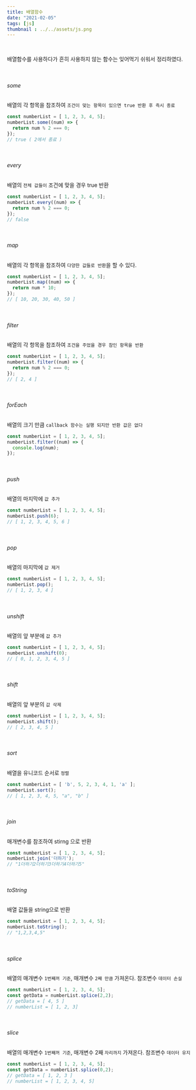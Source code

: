 ```yaml
---
title: 배열함수
date: "2021-02-05"
tags: [js]
thumbnail : ../../assets/js.png
---
```


<br>

배열함수를 사용하다가 흔히 사용하지 않는 함수는 잊어먹기 쉬워서 정리하였다.

<br>

###### some

배열의 각 항목을 참조하여 `조건이 맞는 항목이 있으면 true 반환 후 즉시 종료`

```javascript
const numberList = [ 1, 2, 3, 4, 5];
numberList.some((num) => {
  return num % 2 === 0;
});
// true ( 2에서 종료 )
```

<br>

###### every

배열의 `전체 값들이` 조건에 맞을 경우 true 반환

```javascript
const numberList = [ 1, 2, 3, 4, 5];
numberList.every((num) => {
  return num % 2 === 0;
});
// false
```

<br>

###### map

배열의 각 항목을 참조하여 `다양한 값들로 반환`을 할 수 있다.

```javascript
const numberList = [ 1, 2, 3, 4, 5];
numberList.map((num) => {
  return num * 10;
});
// [ 10, 20, 30, 40, 50 ]
```

<br>

###### filter

배열의 각 항목을 참조하여 `조건을 주었을 경우 참인 항목을 반환`

```javascript
const numberList = [ 1, 2, 3, 4, 5];
numberList.filter((num) => {
  return num % 2 === 0;
});
// [ 2, 4 ]
```

<br>

###### forEach

배열의 크기 만큼 `callback 함수는 실행 되지만 반환 값은 없다`

```javascript
const numberList = [ 1, 2, 3, 4, 5];
numberList.filter((num) => {
  console.log(num);
});
```

<br>

###### push

배열의 마지막에 `값 추가`

```javascript
const numberList = [ 1, 2, 3, 4, 5];
numberList.push(6);
// [ 1, 2, 3, 4, 5, 6 ]
```

<br>

###### pop

배열의 마지막에 `값 제거`

```javascript
const numberList = [ 1, 2, 3, 4, 5];
numberList.pop();
// [ 1, 2, 3, 4 ]
```

<br>

###### unshift

배열의 앞 부분에 `값 추가`

```javascript
const numberList = [ 1, 2, 3, 4, 5];
numberList.unshift(0);
// [ 0, 1, 2, 3, 4, 5 ]
```

<br>

###### shift

배열의 앞 부분의 `값 삭제`

```javascript
const numberList = [ 1, 2, 3, 4, 5];
numberList.shift();
// [ 2, 3, 4, 5 ]
```

<br>

###### sort

배열을 유니코드 순서로 `정렬`

```javascript
const numberList = [ 'b', 5, 2, 3, 4, 1, 'a' ];
numberList.sort();
// [ 1, 2, 3, 4, 5, "a", "b" ]
```

<br>

###### join

매개변수를 참조하여 stirng 으로 반환

```javascript
const numberList = [ 1, 2, 3, 4, 5];
numberList.join('더하기');
// "1더하기2더하기3더하기4더하기5"
```

<br>

###### toString

배열 값들을 string으로 반환

```javascript
const numberList = [ 1, 2, 3, 4, 5];
numberList.toString();
// "1,2,3,4,5"
```

<br>

###### splice

배열의 매개변수 `1번째꺼 기준`, 매개변수 `2째 만큼` 가져온다. 참조변수 `데이터 손실`

```javascript
const numberList = [ 1, 2, 3, 4, 5];
const getData = numberList.splice(2,2);
// getData = [ 4, 5 ]
// numberList = [ 1, 2, 3]
```

<br>

###### slice

배열의 매개변수 `1번째꺼 기준`, 매개변수 2째 `자리까지` 가져온다. 참조변수 `데이터 유지`

```javascript
const numberList = [ 1, 2, 3, 4, 5];
const getData = numberList.splice(0,2);
// getData = [ 1, 2, 3 ]
// numberList = [ 1, 2, 3, 4, 5]
```

<br>